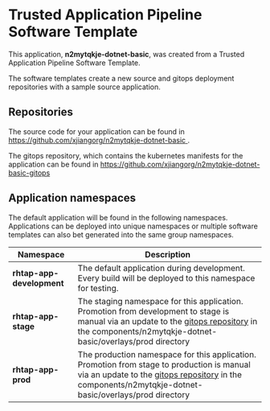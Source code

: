 # Trusted Application Pipeline Software Template

This application, **n2mytqkje-dotnet-basic**, was created from a Trusted Application Pipeline Software Template.

The software templates create a new source and gitops deployment repositories with a sample source application. 

## Repositories

The source code for your application can be found in [https://github.com/xjiangorg/n2mytqkje-dotnet-basic ](https://github.com/xjiangorg/n2mytqkje-dotnet-basic ).
 
The gitops repository, which contains the kubernetes manifests for the application can be found in 
[https://github.com/xjiangorg/n2mytqkje-dotnet-basic-gitops ](https://github.com/xjiangorg/n2mytqkje-dotnet-basic-gitops ) 

## Application namespaces 

The default application will be found in the following namespaces. Applications can be deployed into unique namespaces or multiple software templates can also bet generated into the same group namespaces.  

|  Namespace   |  Description   |  
| -------- | -------- |   
| **rhtap-app-development** | The default application during development. Every build will be deployed to this namespace for testing. | 
| **rhtap-app-stage** | The staging namespace for this application. Promotion from development to stage is manual via an update to the [gitops repository](https://github.com/xjiangorg/n2mytqkje-dotnet-basic-gitops ) in the components/n2mytqkje-dotnet-basic/overlays/prod directory |  
| **rhtap-app-prod** | The production namespace for this application. Promotion from stage to production is manual via an update to the [gitops repository](https://github.com/xjiangorg/n2mytqkje-dotnet-basic-gitops ) in the components/n2mytqkje-dotnet-basic/overlays/prod directory | 